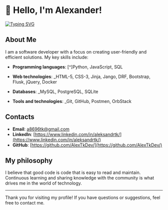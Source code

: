 # 👋 Hello, I'm Alexander!

[![Typing SVG](https://readme-typing-svg.demolab.com?font=Fira+Code&size=30&duration=3000&pause=500&color=28B3F7&random=false&width=700&lines=Back-end+Developer;Just+a+good+man;Technology+and+programming+enthusiast)](https://git.io/typing-svg)

## About Me

I am a software developer with a focus on creating user-friendly and efficient solutions. My key skills include:

- **Programming languages**:
   [^]Python, JavaScript, SQL
  
- **Web technologies**:
    _HTML-5, CSS-3, Jinja, Jango, DRF, Bootstrap, Flusk, jQuery, Docker
  
- **Databases**:
    _MySQL, PostgreSQL, SQLite
  
- **Tools and technologies**:
    _Git, GitHub, Postmen, OrbStack

## Contacts

- **Email**: [a8696tk@gmail.com](mailto:a8696tk@gmail.com)
- **LinkedIn**: [https://www.linkedin.com/in/aleksandrtk/](https://www.linkedin.com/in/aleksandrtk/)
- **GitHub**: [https://github.com/AlexTkDev/](https://github.com/AlexTkDev/)


## My philosophy

I believe that good code is code that is easy to read and maintain. Continuous learning and sharing knowledge with the community is what drives me in the world of technology.

---

Thank you for visiting my profile! If you have questions or suggestions, feel free to contact me.
